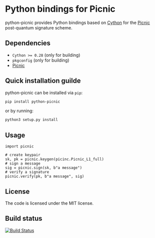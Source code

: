 # Python bindings for Picnic

python-picnic provides Python bindings based on [Cython](https://cython.org/) for the
[Picnic](https://microsoft.github.io/Picnic/) post-quantum signature scheme.

## Dependencies

* `Cython >= 0.28` (only for building)
* `pkgconfig` (only for building)
* [Picnic](https://github.com/IAIK/Picnic)

## Quick installation guilde

python-picnic can be installed via `pip`:
```sh
pip install python-picnic
```
or by running:
```sh
python3 setup.py install
```

## Usage

```python3
import picnic

# create keypair
sk, pk = picnic.keygen(picinc.Picnic_L1_full)
# sign a message
sig = picnic.sign(sk, b"a message")
# verify a signature
picnic.verify(pk, b"a message", sig)
```

## License

The code is licensed under the MIT license.

## Build status

[![Build Status](https://travis-ci.org/sebastinas/python-picnic.svg?branch=master)](https://travis-ci.org/sebastinas/python-picnic)

